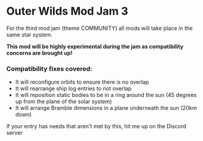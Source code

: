 # Outer Wilds Mod Jam 3

For the third mod jam (theme COMMUNITY) all mods will take place in the same star system.

**This mod will be highly experimental during the jam as compatibility concerns are brought up!**

### Compatibility fixes covered:
- It will reconfigure orbits to ensure there is no overlap
- It will rearrange ship log entries to not overlap
- It will reposition static bodies to be in a ring around the sun (45 degrees up from the plane of the solar system)
- It will arrange Bramble dimensions in a plane underneath the sun (20km down)

If your entry has needs that aren't met by this, hit me up on the Discord server
